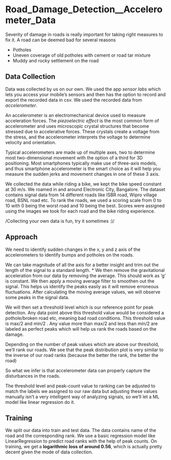 # Road_Damage_Detection__Accelerometer_Data
Severity of damage in roads is really important for taking right measures to fix it. A road can be deemed bad for several reasons
* Potholes
* Uneven coverage of old potholes with cement or road tar mixture
* Muddy and rocky settlement on the road

## Data Collection
Data was collected by us on our own. We used the app *sensor labs* which lets you access your mobile’s sensors and then has the option to record and export the recorded data in csv.  We used the recorded data from *accelerometer*.

An accelerometer is an electromechanical device used to measure acceleration forces. The *piezoelectric effect* is the most common form of accelerometer and uses microscopic crystal structures that become stressed due to accelerative forces. These crystals create a voltage from the stress, and the accelerometer interprets the voltage to determine velocity and orientation.

Typical accelerometers are made up of multiple axes, two to determine most two-dimensional movement with the option of a third for 3D positioning. Most smartphones typically make use of three-axis models, and thus smartphone accelerometer is the smart choice as it will help you measure the sudden jerks and movement changes in one of these 3 axis.

We collected the data while riding a bike, we kept the bike speed constant at 30 m/s. We roamed in and around Electronic City,  Bangalore.  The dataset contains signal data from 14 different roads like ISBR road, Wipro village road, BSNL road etc.  To rank the roads, we used a scoring scale from 0 to 10 with 0 being the worst road and 10 being the best. Scores were assigned using the images we took for each road and the bike riding experience.

/Collecting your own data is fun, try it sometimes :)/

## Approach
We need to identify sudden changes in the x, y and z axis of the accelerometers to identify bumps and potholes on the roads. 

We can take magnitude of all the axis for a better insight and trim out the length of the signal to a standard length. * We then remove the gravitational acceleration from our data by removing the average. This should work as ‘g’ is constant. We then apply a moving average filter to smoothen out the signal. This helps us identify the peaks easily as it will remove erroneous fluctuations. 
After calculating the moving average values, we will observe some peaks in the signal data. 

We will then set a threshold level which is our reference point for peak detection. Any data point above this threshold value would be considered a pothole/broken road etc, meaning bad road conditions. This threshold value is max/2 and min/2 . Any value more than max/2 and less than min/2 are labeled as perfect peaks which will help us rank the roads based on the damage. 

Depending on the number of peak values which are above our threshold, we’ll rank our roads. We see that the peak distribution plot is very similar to the inverse of our road ranks (because the better the rank, the better the road) 

So what we infer is that accelerometer data can properly capture the disturbances in the roads. 

The threshold level and peak-count value to ranking can be adjusted to match the labels we assigned to our raw data but adjusting these values manually isn’t a very intelligent way of analyzing signals, so we’ll let a ML model like linear regression do it. 

## Training
We split our data into train and test data. The data contains name of the road and the corresponding rank. We use a basic regression model like LinearRegression to predict road ranks with the help of peak counts. On training, we get a **logarithmic loss of around 0.56**, which is actually pretty decent given the mode of data collection. 







